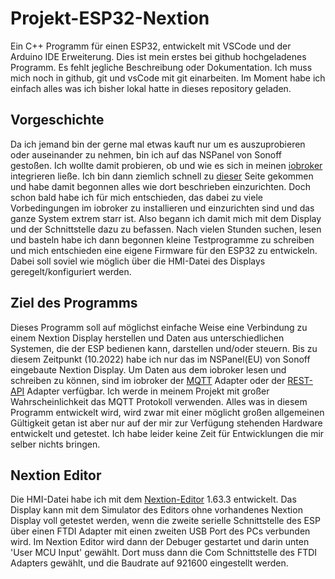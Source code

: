 # Projekt-ESP32-Nextion
Ein C++ Programm für einen ESP32, entwickelt mit VSCode und der Arduino IDE Erweiterung.
Dies ist mein erstes bei github hochgeladenes Programm. Es fehlt jegliche Beschreibung oder Dokumentation.
Ich muss mich noch in github, git und vsCode mit git einarbeiten. Im Moment habe ich einfach alles was ich bisher lokal hatte in dieses repository geladen.

## Vorgeschichte
Da ich jemand bin der gerne mal etwas kauft nur um es auszuprobieren oder auseinander zu nehmen, bin ich auf das NSPanel von Sonoff gestoßen. Ich wollte damit probieren, ob und wie es sich in meinen [iobroker](https://www.iobroker.net/) integrieren ließe. Ich bin dann ziemlich schnell zu [dieser](https://github.com/joBr99/nspanel-lovelace-ui) Seite gekommen und habe damit begonnen alles wie dort beschrieben einzurichten. Doch schon bald habe ich für mich entschieden, das dabei zu viele Vorbedingungen im iobroker zu installieren und einzurichten sind und das ganze System extrem starr ist.
Also begann ich damit mich mit dem Display und der Schnittstelle dazu zu befassen. Nach vielen Stunden suchen, lesen und basteln habe ich dann begonnen kleine Testprogramme zu schreiben und mich entschieden eine eigene Firmware für den ESP32 zu entwickeln. Dabei soll soviel wie möglich über die HMI-Datei des Displays geregelt/konfiguriert werden.


## Ziel des Programms
Dieses Programm soll auf möglichst einfache Weise eine Verbindung zu einem Nextion Display herstellen und Daten aus unterschiedlichen Systemen, die der ESP bedienen kann, darstellen und/oder steuern. Bis zu diesem Zeitpunkt (10.2022) habe ich nur das im NSPanel(EU) von Sonoff eingebaute Nextion Display.
Um Daten aus dem iobroker lesen und schreiben zu können, sind im iobroker der [MQTT](https://github.com/ioBroker/ioBroker.mqtt) Adapter oder der [REST-API](https://github.com/ioBroker/ioBroker.rest-api) Adapter verfügbar. Ich werde in meinem Projekt mit großer Wahrscheinlichkeit das MQTT Protokoll verwenden.
Alles was in diesem Programm entwickelt wird, wird zwar mit einer möglicht großen allgemeinen Gültigkeit getan ist aber nur auf der mir zur Verfügung stehenden Hardware entwickelt und getestet.
Ich habe leider keine Zeit für Entwicklungen die mir selber nichts bringen.

## Nextion Editor
Die HMI-Datei habe ich mit dem [Nextion-Editor](https://nextion.tech/nextion-editor/) 1.63.3 entwickelt. Das Display kann mit dem Simulator des Editors ohne vorhandenes Nextion Display voll getestet werden, wenn die zweite serielle Schnittstelle des ESP über einen FTDI Adapter mit einen zweiten USB Port des PCs verbunden wird. Im Nextion Editor wird dann der Debuger gestartet und darin unten 'User MCU Input' gewählt. Dort muss dann die Com Schnittstelle des FTDI Adapters gewählt, und die Baudrate auf 921600 eingestellt werden.
